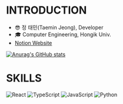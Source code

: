 # INTRODUCTION
- 😎 정 태민(Taemin Jeong), Developer
- :mortar_board: Computer Engineering, Hongik Univ.
- [Notion Website](https://1fuu.notion.site/de711b42c5c64c7caf2c6c7af2c501e5)

[![Anurag's GitHub stats](https://github-readme-stats.vercel.app/api?username=1fuu)](https://github.com/1fuu/github-readme-stats)

# SKILLS
![React](https://img.shields.io/badge/React-61DAFB.svg?&style=for-the-badge&logo=React&logoColor=white)
![TypeScript](https://img.shields.io/badge/TypeScript-3178C6.svg?&style=for-the-badge&logo=TypeScript&logoColor=black)
![JavaScript](https://img.shields.io/badge/JavaScript-F7DF1E.svg?&style=for-the-badge&logo=JavaScript&logoColor=black)
![Python](https://img.shields.io/badge/Python-3776AB.svg?&style=for-the-badge&logo=Python&logoColor=white)
